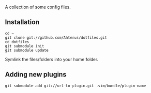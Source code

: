 A collection of some config files.

Installation
------------

	cd ~
	git clone git://github.com/Ahtenus/dotfiles.git
	cd dotfiles
	git submodule init
	git submodule update

Symlink the files/folders into your home folder.


Adding new plugins
------------------
	git submodule add git://url-to-plugin.git .vim/bundle/plugin-name
